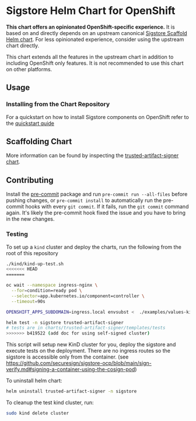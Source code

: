 # Sigstore Helm Chart for OpenShift

**This chart offers an opinionated OpenShift-specific experience.** It is based on and directly depends on an upstream canonical [Sigstore Scaffold Helm chart](https://github.com/sigstore/helm-charts/tree/main/charts/scaffold). For less opinionated experience, consider using the upstream chart directly.

This chart extends all the features in the upstream chart in addition to including OpenShift only features. It is not recommended to use this chart on other platforms.

## Usage

### Installing from the Chart Repository

For a quickstart on how to install Sigstore components on OpenShift refer to the
[quickstart quide](./quick-start-with-keycloak.md)

## Scaffolding Chart

More information can be found by inspecting the [trusted-artifact-signer chart](charts/trusted-artifact-signer).

## Contributing

Install the [pre-commit](https://pre-commit.com/) package and run `pre-commit run --all-files` before pushing changes, or `pre-commit install` to automatically run the pre-commit hooks with every `git commit`. If it fails,
run the `git commit` command again. It's likely the pre-commit hook fixed the issue and you have to bring in the new changes.

### Testing

To set up a `kind` cluster and deploy the charts, run the following from the root of this repository

```bash
./kind/kind-up-test.sh
<<<<<<< HEAD
=======

oc wait --namespace ingress-nginx \
  --for=condition=ready pod \
  --selector=app.kubernetes.io/component=controller \
  --timeout=90s

OPENSHIFT_APPS_SUBDOMAIN=ingress.local envsubst <  ./examples/values-kind-sigstore.yaml | helm upgrade -i trusted-artifact-signer --debug ./charts/trusted-artifact-signer --wait --wait-for-jobs -n trusted-artifact-signer --create-namespace --values -

helm test -n sigstore trusted-artifact-signer
# tests are in charts/trusted-artifact-signer/templates/tests
>>>>>>> b419522 (add doc for using self-signed cluster)
```

This script will setup new KinD cluster for you, deploy the sigstore and execute tests on the deployment.
There are no ingress routes so the sigstore is accessible only from the container. (see https://github.com/securesign/sigstore-ocp/blob/main/sign-verify.md#signing-a-container-using-the-cosign-pod)

To uninstall helm chart:

```bash
helm uninstall trusted-artifact-signer -n sigstore
```

To cleanup the test kind cluster, run:

```bash
sudo kind delete cluster
```

